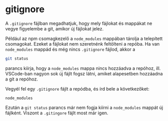 # gitignore

A `.gitignore` fájlban megadhatjuk, hogy mely fájlokat és mappákat ne vegye figyelembe a git, amikor új fájlokat jelez.

Például az npm csomagkezelő a `node_modules` mappában tárolja a telepített csomagokat. Ezeket a fájlokat nem szeretnénk feltölteni a repóba. Ha van `node_modules` mappád és még nincs `.gitignore` fájlod, akkor a

```bash
git status
```

parancs kiírja, hogy a `node_modules` mappa nincs hozzáadva a repóhoz, ill. VSCode-ban nagyon sok új fájlt fogsz látni, amiket alapesetben hozzáadna a git a repóhoz.

Vegyél fel egy `.gitignore` fájlt a repódba, és írd bele a következőket:

```plaintext
node_modules
```

Ezután a `git status` parancs már nem fogja kiírni a `node_modules` mappát új fájlként. Viszont a `.gitingore` fájlt most már igen.
